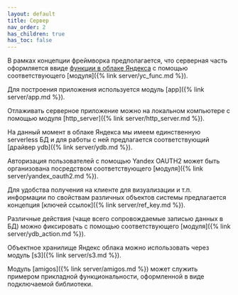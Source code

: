 ```yaml
---
layout: default
title: Сервер
nav_order: 2
has_children: true
has_toc: false
---
```


В рамках концепции фреймворка предполагается, что серверная часть оформляется ввиде 
[функции в облаке Яндекса](https://cloud.yandex.ru/services/functions) с помощью соответствующего 
[модуля]({% link server/yc_func.md %}).

Для построения приложения используется модуль [app]({% link server/app.md %}).

Отлаживать серверное приложение можно на локальном компьютере с помощью 
модуля [http_server]({% link server/http_server.md %}).

На данный момент в облаке Яндекса мы имеем единственную serverless БД и для работы с ней 
предлагается соответствующий [драйвер ydb]({% link server/ydb.md %}).

Авторизация пользователей с помощью Yandex OAUTH2 может быть организована посредством соответствующего 
[модуля]({% link server/yandex_oauth2.md %}).

Для удобства получения на клиенте для визуализации и т.п. информации по свойствам 
различных объектов системы предлагается концепция [ключей ссылок]({% link server/ref_key.md %}).

Различные действия (чаще всего сопровождаемые записью данных в БД) можно фиксировать с помощью соответствующего [модуля]({% link server/ydb_action.md %}).

Объектное хранилище Яндекс облака можно использовать через модуль [s3]({% link server/s3.md %}).

Модуль [amigos]({% link server/amigos.md %}) может служить примером прикладной функциональности, оформленной в виде подключаемой библиотеки.

